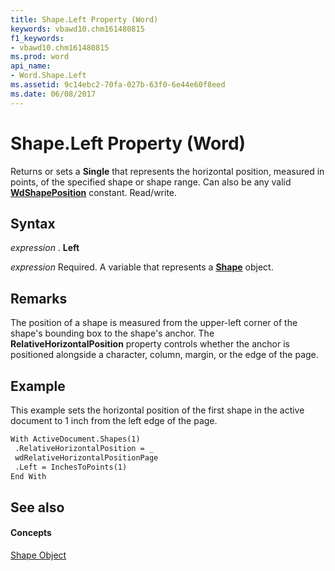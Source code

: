 ```yaml
---
title: Shape.Left Property (Word)
keywords: vbawd10.chm161480815
f1_keywords:
- vbawd10.chm161480815
ms.prod: word
api_name:
- Word.Shape.Left
ms.assetid: 9c14ebc2-70fa-027b-63f0-6e44e60f8eed
ms.date: 06/08/2017
---
```



# Shape.Left Property (Word)

Returns or sets a  **Single** that represents the horizontal position, measured in points, of the specified shape or shape range. Can also be any valid **[WdShapePosition](wdshapeposition-enumeration-word.md)** constant. Read/write.


## Syntax

 _expression_ . **Left**

 _expression_ Required. A variable that represents a **[Shape](shape-object-word.md)** object.


## Remarks

The position of a shape is measured from the upper-left corner of the shape's bounding box to the shape's anchor. The  **RelativeHorizontalPosition** property controls whether the anchor is positioned alongside a character, column, margin, or the edge of the page.


## Example

This example sets the horizontal position of the first shape in the active document to 1 inch from the left edge of the page.


```vb
With ActiveDocument.Shapes(1) 
 .RelativeHorizontalPosition = _ 
 wdRelativeHorizontalPositionPage 
 .Left = InchesToPoints(1) 
End With
```


## See also


#### Concepts


[Shape Object](shape-object-word.md)

